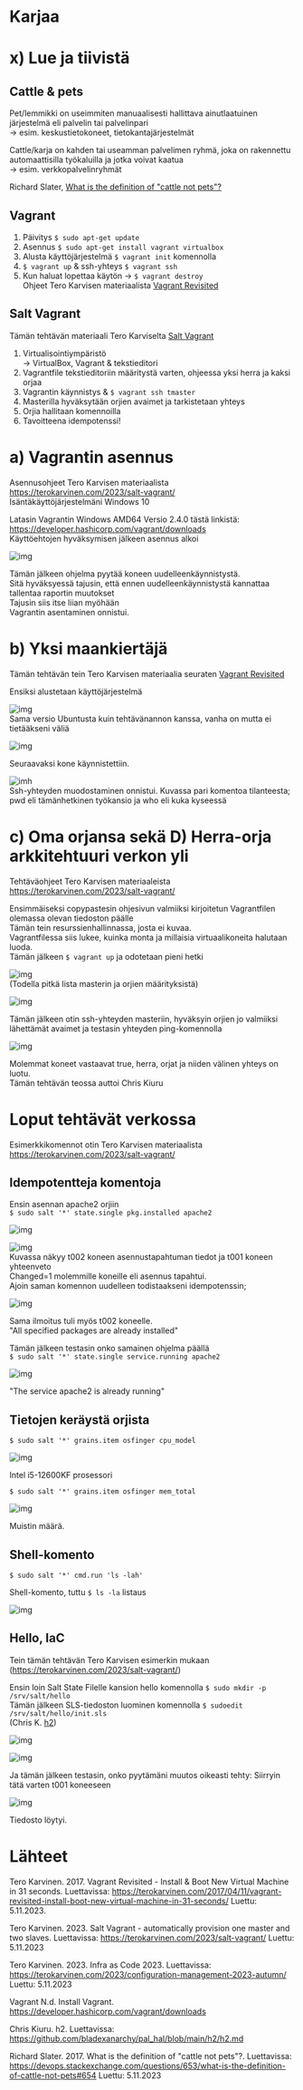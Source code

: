 # Karjaa  

# x) Lue ja tiivistä  

## Cattle & pets  
Pet/lemmikki on useimmiten manuaalisesti hallittava ainutlaatuinen järjestelmä eli palvelin tai palvelinpari   
   -> esim. keskustietokoneet, tietokantajärjestelmät   
   
Cattle/karja on kahden tai useamman palvelimen ryhmä, joka on rakennettu automaattisilla työkaluilla ja jotka voivat kaatua   
   -> esim. verkkopalvelinryhmät   
 
Richard Slater, [What is the definition of "cattle not pets"?](https://devops.stackexchange.com/questions/653/what-is-the-definition-of-cattle-not-pets#654)   

   
## Vagrant  
1. Päivitys ```$ sudo apt-get update```
2. Asennus ```$ sudo apt-get install vagrant virtualbox```
3. Alusta käyttöjärjestelmä ```$ vagrant init``` komennolla
4. ```$ vagrant up``` & ssh-yhteys ```$ vagrant ssh```
5. Kun haluat lopettaa käytön -> ```$ vagrant destroy```      
Ohjeet Tero Karvisen materiaalista [Vagrant Revisited](https://terokarvinen.com/2017/04/11/vagrant-revisited-install-boot-new-virtual-machine-in-31-seconds/)   

## Salt Vagrant   
Tämän tehtävän materiaali Tero Karviselta [Salt Vagrant](https://terokarvinen.com/2023/salt-vagrant/)   
1. Virtualisointiympäristö   
   -> VirtualBox, Vagrant & tekstieditori   
2. Vagrantfile tekstieditoriin määritystä varten, ohjeessa yksi herra ja kaksi orjaa   
3. Vagrantin käynnistys & ```$ vagrant ssh tmaster```   
4. Masterilla hyväksytään orjien avaimet ja tarkistetaan yhteys   
5. Orjia hallitaan komennoilla   
6. Tavoitteena idempotenssi!   

# a) Vagrantin asennus  
Asennusohjeet Tero Karvisen materiaalista https://terokarvinen.com/2023/salt-vagrant/   
Isäntäkäyttöjärjestelmäni Windows 10 

Latasin Vagrantin Windows AMD64 Versio 2.4.0 tästä linkistä: https://developer.hashicorp.com/vagrant/downloads   
Käyttöehtojen hyväksymisen jälkeen asennus alkoi   

![img](./h2.1.png)   

Tämän jälkeen ohjelma pyytää koneen uudelleenkäynnistystä.   
Sitä hyväksyessä tajusin, että ennen uudelleenkäynnistystä kannattaa tallentaa raportin muutokset   
Tajusin siis itse liian myöhään   
Vagrantin asentaminen onnistui.   

# b) Yksi maankiertäjä   
Tämän tehtävän tein Tero Karvisen materiaalia seuraten [Vagrant Revisited](https://terokarvinen.com/2017/04/11/vagrant-revisited-install-boot-new-virtual-machine-in-31-seconds/)   

Ensiksi alustetaan käyttöjärjestelmä   

![img](./h2.2.png)   
Sama versio Ubuntusta kuin tehtävänannon kanssa, vanha on mutta ei tietääkseni väliä

![img](./h2.3.png)   

Seuraavaksi kone käynnistettiin.

![imh](./h2.4.png)   
Ssh-yhteyden muodostaminen onnistui. Kuvassa pari komentoa tilanteesta; pwd eli tämänhetkinen työkansio ja who eli kuka kyseessä   

# c) Oma orjansa sekä D) Herra-orja arkkitehtuuri verkon yli   

Tehtäväohjeet Tero Karvisen materiaaleista https://terokarvinen.com/2023/salt-vagrant/   

Ensimmäiseksi copypastesin ohjesivun valmiiksi kirjoitetun Vagrantfilen olemassa olevan tiedoston päälle   
Tämän tein resurssienhallinnassa, josta ei kuvaa.   
Vagrantfilessa siis lukee, kuinka monta ja millaisia virtuaalikoneita halutaan luoda.   
Tämän jälkeen ```$ vagrant up``` ja odotetaan pieni hetki   

![img](./h2.5.png)   
(Todella pitkä lista masterin ja orjien määrityksistä)

![img](./h2.6.png)   

Tämän jälkeen otin ssh-yhteyden masteriin, hyväksyin orjien jo valmiiksi lähettämät avaimet ja testasin yhteyden ping-komennolla   

![img](./h2.7.png)   

Molemmat koneet vastaavat true, herra, orjat ja niiden välinen yhteys on luotu.   
Tämän tehtävän teossa auttoi Chris Kiuru   

# Loput tehtävät verkossa   

Esimerkkikomennot otin Tero Karvisen materiaalista https://terokarvinen.com/2023/salt-vagrant/   

## Idempotentteja komentoja      

Ensin asennan apache2 orjiin   
```$ sudo salt '*' state.single pkg.installed apache2```   

![img](./h2.8.png)   

![img](h2.9.png)   
Kuvassa näkyy t002 koneen asennustapahtuman tiedot ja t001 koneen yhteenveto   
Changed=1 molemmille koneille eli asennus tapahtui.   
Ajoin saman komennon uudelleen todistaakseni idempotenssin;   

![img](./h2.10.png)   

Sama ilmoitus tuli myös t002 koneelle.   
"All specified packages are already installed"   

Tämän jälkeen testasin onko samainen ohjelma päällä   
```$ sudo salt '*' state.single service.running apache2```   

![img](./h2.11.png)   

"The service apache2 is already running"   

## Tietojen keräystä orjista   

```$ sudo salt '*' grains.item osfinger cpu_model```   

![img](./h2.12.png)   

Intel i5-12600KF prosessori

```$ sudo salt '*' grains.item osfinger mem_total```   

![img](./h2.13.png)   

Muistin määrä.   

## Shell-komento   

```$ sudo salt '*' cmd.run 'ls -lah'```   

Shell-komento, tuttu ```$ ls -la``` listaus

![img](./h2.14.png)   

## Hello, IaC   

Tein tämän tehtävän Tero Karvisen esimerkin mukaan (https://terokarvinen.com/2023/salt-vagrant/)   

Ensin loin Salt State Filelle kansion hello komennolla ```$ sudo mkdir -p /srv/salt/hello```   
Tämän jälkeen SLS-tiedoston luominen komennolla ```$ sudoedit /srv/salt/hello/init.sls```   
(Chris K. [h2](https://github.com/bladexanarchy/pal_hal/blob/main/h2/h2.md))   

![img](./h2.17.png)   

![img](./h2.15.png)   

Ja tämän jälkeen testasin, onko pyytämäni muutos oikeasti tehty:
Siirryin tätä varten t001 koneeseen   

![img](./h2.16.png)   

Tiedosto löytyi.   

# Lähteet   

Tero Karvinen. 2017. Vagrant Revisited - Install & Boot New Virtual Machine in 31 seconds. Luettavissa: https://terokarvinen.com/2017/04/11/vagrant-revisited-install-boot-new-virtual-machine-in-31-seconds/ Luettu: 5.11.2023.   

Tero Karvinen. 2023. Salt Vagrant - automatically provision one master and two slaves. Luettavissa: https://terokarvinen.com/2023/salt-vagrant/ Luettu: 5.11.2023   

Tero Karvinen. 2023. Infra as Code 2023. Luettavissa: https://terokarvinen.com/2023/configuration-management-2023-autumn/ Luettu: 5.11.2023   

Vagrant N.d. Install Vagrant. https://developer.hashicorp.com/vagrant/downloads   

Chris Kiuru. h2. Luettavissa: https://github.com/bladexanarchy/pal_hal/blob/main/h2/h2.md   

Richard Slater. 2017. What is the definition of "cattle not pets"?. Luettavissa: https://devops.stackexchange.com/questions/653/what-is-the-definition-of-cattle-not-pets#654 Luettu: 5.11.2023   




























